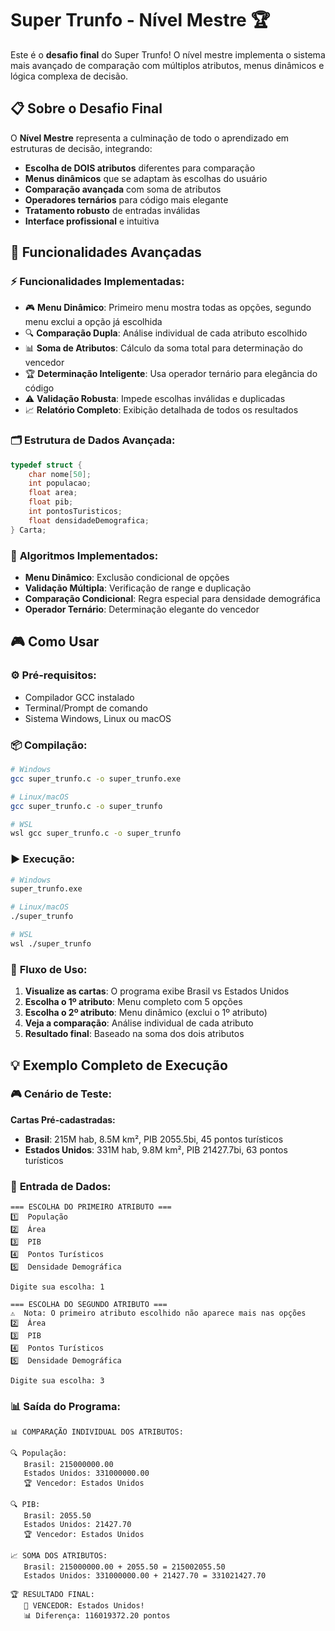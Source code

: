 # Super Trunfo - Nível Mestre 🏆

Este é o **desafio final** do Super Trunfo! O nível mestre implementa o sistema mais avançado de comparação com múltiplos atributos, menus dinâmicos e lógica complexa de decisão.

## 📋 Sobre o Desafio Final

O **Nível Mestre** representa a culminação de todo o aprendizado em estruturas de decisão, integrando:
- **Escolha de DOIS atributos** diferentes para comparação
- **Menus dinâmicos** que se adaptam às escolhas do usuário
- **Comparação avançada** com soma de atributos
- **Operadores ternários** para código mais elegante
- **Tratamento robusto** de entradas inválidas
- **Interface profissional** e intuitiva

## 🎯 Funcionalidades Avançadas

### ⚡ **Funcionalidades Implementadas:**
- 🎮 **Menu Dinâmico**: Primeiro menu mostra todas as opções, segundo menu exclui a opção já escolhida
- 🔍 **Comparação Dupla**: Análise individual de cada atributo escolhido
- 📊 **Soma de Atributos**: Cálculo da soma total para determinação do vencedor
- 🏆 **Determinação Inteligente**: Usa operador ternário para elegância do código
- ⚠️ **Validação Robusta**: Impede escolhas inválidas e duplicadas
- 📈 **Relatório Completo**: Exibição detalhada de todos os resultados

### 🗂️ **Estrutura de Dados Avançada:**
```c
typedef struct {
    char nome[50];
    int populacao;
    float area;
    float pib;
    int pontosTuristicos;
    float densidadeDemografica;
} Carta;
```

### 🧠 **Algoritmos Implementados:**
- **Menu Dinâmico**: Exclusão condicional de opções
- **Validação Múltipla**: Verificação de range e duplicação
- **Comparação Condicional**: Regra especial para densidade demográfica
- **Operador Ternário**: Determinação elegante do vencedor

## 🎮 Como Usar

### ⚙️ **Pré-requisitos:**
- Compilador GCC instalado
- Terminal/Prompt de comando
- Sistema Windows, Linux ou macOS

### 📦 **Compilação:**
```bash
# Windows
gcc super_trunfo.c -o super_trunfo.exe

# Linux/macOS
gcc super_trunfo.c -o super_trunfo

# WSL
wsl gcc super_trunfo.c -o super_trunfo
```

### ▶️ **Execução:**
```bash
# Windows
super_trunfo.exe

# Linux/macOS
./super_trunfo

# WSL
wsl ./super_trunfo
```

### 🎯 **Fluxo de Uso:**
1. **Visualize as cartas**: O programa exibe Brasil vs Estados Unidos
2. **Escolha o 1º atributo**: Menu completo com 5 opções
3. **Escolha o 2º atributo**: Menu dinâmico (exclui o 1º atributo)
4. **Veja a comparação**: Análise individual de cada atributo
5. **Resultado final**: Baseado na soma dos dois atributos

## 💡 Exemplo Completo de Execução

### 🎮 **Cenário de Teste:**
**Cartas Pré-cadastradas:**
- **Brasil**: 215M hab, 8.5M km², PIB 2055.5bi, 45 pontos turísticos
- **Estados Unidos**: 331M hab, 9.8M km², PIB 21427.7bi, 63 pontos turísticos

### 📝 **Entrada de Dados:**
```
=== ESCOLHA DO PRIMEIRO ATRIBUTO ===
1️⃣  População
2️⃣  Área  
3️⃣  PIB
4️⃣  Pontos Turísticos
5️⃣  Densidade Demográfica

Digite sua escolha: 1

=== ESCOLHA DO SEGUNDO ATRIBUTO ===
⚠️  Nota: O primeiro atributo escolhido não aparece mais nas opções
2️⃣  Área
3️⃣  PIB  
4️⃣  Pontos Turísticos
5️⃣  Densidade Demográfica

Digite sua escolha: 3
```

### 📊 **Saída do Programa:**
```
📊 COMPARAÇÃO INDIVIDUAL DOS ATRIBUTOS:

🔍 População:
   Brasil: 215000000.00
   Estados Unidos: 331000000.00
   🏆 Vencedor: Estados Unidos

🔍 PIB:
   Brasil: 2055.50
   Estados Unidos: 21427.70
   🏆 Vencedor: Estados Unidos

📈 SOMA DOS ATRIBUTOS:
   Brasil: 215000000.00 + 2055.50 = 215002055.50
   Estados Unidos: 331000000.00 + 21427.70 = 331021427.70

🏆 RESULTADO FINAL:
   🎉 VENCEDOR: Estados Unidos!
   📊 Diferença: 116019372.20 pontos
```

